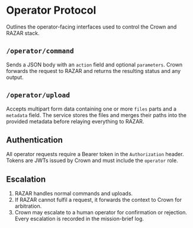 # Operator Protocol

Outlines the operator-facing interfaces used to control the Crown and RAZAR stack.

## `/operator/command`
Sends a JSON body with an `action` field and optional `parameters`. Crown forwards the request to RAZAR and returns the resulting status and any output.

## `/operator/upload`
Accepts multipart form data containing one or more `files` parts and a `metadata` field. The service stores the files and merges their paths into the provided metadata before relaying everything to RAZAR.

## Authentication
All operator requests require a Bearer token in the `Authorization` header. Tokens are JWTs issued by Crown and must include the `operator` role.

## Escalation
1. RAZAR handles normal commands and uploads.
2. If RAZAR cannot fulfil a request, it forwards the context to Crown for arbitration.
3. Crown may escalate to a human operator for confirmation or rejection. Every escalation is recorded in the mission-brief log.

